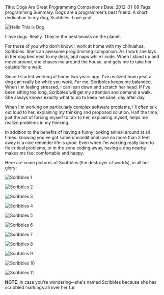 Title: Dogs Are Great Programming Companions
Date: 2012-01-09
Tags: programming
Summary:
    Dogs are a programmer's best friend.  A short dedication to my dog,
    Scribbles.  Love you!


![Hello This is Dog][]


I love dogs.  Really.  They're the best beasts on the planet.

For those of you who don't know: I work at home with my chihuahua, Scribbles.
She's an awesome programming companion.  As I work she lays in her dog bed next
to my desk, and naps while I code.  When I stand up and move around, she chases
me around the house, and gets me to take her outside for a walk.

Since I started working at home two years ago, I've realized how great a dog
can really be while you work.  For me, Scribbles keeps me balanced.  When I'm
feeling stressed, I can lean down and scratch her head.  If I've been sitting
too long, Scribbles will get my attention and demand a walk.  She always knows
exactly what to do to keep me sane, day after day.

When I'm working on particularly complex software problems, I'll often talk out
loud to her, explaining my thinking and proposed solution.  Half the time, just
the act of forcing myself to talk to her, explaining myself, helps me realize
problems in my thinking.

In addition to the benefits of having a funny looking animal around at all
times: knowing you've got some unconditional love no more than 2 feet away is a
nice reminder life is good.  Even when I'm working really hard to fix critical
problems, or in the zone coding away, having a dog nearby makes me feel
comfortable and happy.

Here are some pictures of Scribbles (the destroyer of worlds), in all her
glory:

![Scribbles 1][]

![Scribbles 2][]

![Scribbles 3][]

![Scribbles 4][]

![Scribbles 5][]

![Scribbles 6][]

![Scribbles 7][]

![Scribbles 8][]

![Scribbles 9][]

![Scribbles 10][]

![Scribbles 11][]

**NOTE**: In case you're wondering--she's named Scribbles because she has
scribbled markings all over her fur.


  [Hello This is Dog]: {filename}/images/2012/hello-this-is-dog.png "Hello This is Dog"
  [Scribbles 1]: {filename}/images/2012/scribbles-1.png "Scribbles 1"
  [Scribbles 2]: {filename}/images/2012/scribbles-2.png "Scribbles 2"
  [Scribbles 3]: {filename}/images/2012/scribbles-3.png "Scribbles 3"
  [Scribbles 4]: {filename}/images/2012/scribbles-4.png "Scribbles 4"
  [Scribbles 5]: {filename}/images/2012/scribbles-5.png "Scribbles 5"
  [Scribbles 6]: {filename}/images/2012/scribbles-6.png "Scribbles 6"
  [Scribbles 7]: {filename}/images/2012/scribbles-7.png "Scribbles 7"
  [Scribbles 8]: {filename}/images/2012/scribbles-8.png "Scribbles 8"
  [Scribbles 9]: {filename}/images/2012/scribbles-9.png "Scribbles 9"
  [Scribbles 10]: {filename}/images/2012/scribbles-10.png "Scribbles 10"
  [Scribbles 11]: {filename}/images/2012/scribbles-11.png "Scribbles 11"
